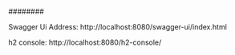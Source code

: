 ########

Swagger Ui Address: http://localhost:8080/swagger-ui/index.html

h2 console: http://localhost:8080/h2-console/
